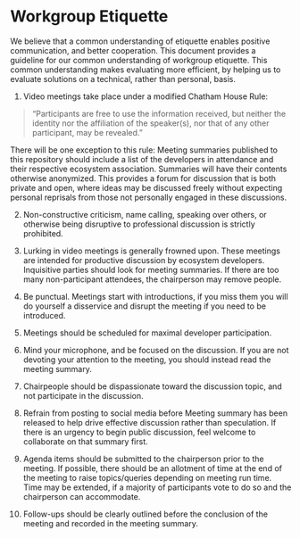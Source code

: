 # Workgroup Etiquette

We believe that a common understanding of etiquette enables positive communication, and better cooperation.  This document provides a guideline for our common understanding of workgroup etiquette.  This common understanding makes evaluating more efficient, by helping us to evaluate solutions on a technical, rather than personal, basis.

1. Video meetings take place under a modified Chatham House Rule:
    
> “Participants are free to use the information received, but neither the identity nor the affiliation of the speaker(s), nor that of any other participant, may be revealed.”

There will be one exception to this rule: Meeting summaries published to this repository should include a list of the developers in attendance and their respective ecosystem association.  Summaries will have their contents otherwise anonymized.  This provides a forum for discussion that is both private and open, where ideas may be discussed freely without expecting personal reprisals from those not personally engaged in these discussions.

2. Non-constructive criticism, name calling, speaking over others, or otherwise being disruptive to professional discussion is strictly prohibited.

3. Lurking in video meetings is generally frowned upon. These meetings are intended for productive discussion by ecosystem developers.  Inquisitive parties should look for meeting summaries.  If there are too many non-participant attendees, the chairperson may remove people.

4. Be punctual. Meetings start with introductions, if you miss them you will do yourself a disservice and disrupt the meeting if you need to be introduced.

5. Meetings should be scheduled for maximal developer participation.

6. Mind your microphone, and be focused on the discussion.  If you are not devoting your attention to the meeting, you should instead read the meeting summary.

7. Chairpeople should be dispassionate toward the discussion topic, and not participate in the discussion.

8. Refrain from posting to social media before Meeting summary has been released to help drive effective discussion rather than speculation. If there is an urgency to begin public discussion, feel welcome to collaborate on that summary first.

9. Agenda items should be submitted to the chairperson prior to the meeting. If possible, there should be an allotment of time at the end of the meeting to raise topics/queries depending on meeting run time. Time may be extended, if a majority of participants vote to do so and the chairperson can accommodate.

10. Follow-ups should be clearly outlined before the conclusion of the meeting and recorded in the meeting summary.


